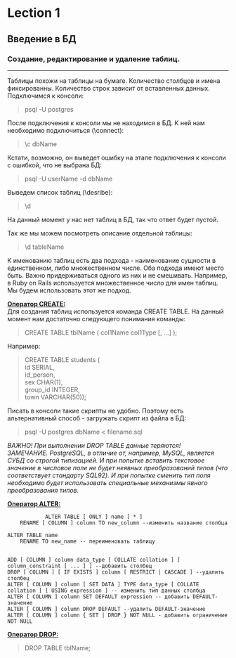# Lection 1

## Введение в БД

### Создание, редактирование и удаление таблиц.
---------------------

Таблицы похожи на таблицы на бумаге. Количество столбцов и имена фиксированны. Количество строк зависит от вставленных данных.
Подключимся к консоли:
> psql -U postgres  

После подключения к консоли мы не находимся в БД. К ней нам необходимо подключиться (\connect):  
> \c dbName   

Кстати, возможно, он выведет ошибку на этапе подключения к консоли с ошибкой, что не выбрана БД:  

> psql -U userName -d dbName

Выведем список таблиц (\desribe):
> \d  

На данный момент у нас нет таблиц в БД, так что ответ будет пустой.

Так же мы можем посмотреть описание отдельной таблицы:  
> \d tableName

К именованию таблиц есть два подхода - наименование сущности в единственном, либо множественном числе. Оба подхода имеют место быть. Важно придерживаться одного из них и не смешивать. Например, в Ruby on Rails используется множественное число для имен таблиц. Мы будем использовать этот же подход.

**<u>Оператор CREATE:</u>**  
Для создания таблиц используется команда CREATE TABLE.
На данный момент нам достаточно следующего понимания команды:  
> CREATE TABLE tblName (
	col1Name col1Type [, …]
);


Например:

> CREATE TABLE students (   
	id SERIAL,  
	id_person,  
	sex CHAR(1),  
	group_id INTEGER,  
	town VARCHAR(50));


Писать в консоли такие скрипты не удобно. Поэтому есть альтернативный способ - загружать скрипт из файла в БД:
> psql -U postgres dbName < filename.sql

<i>ВАЖНО! При выполнении DROP TABLE данные теряются!  
ЗАМЕЧАНИЕ. PostgreSQL, в отличие от, например, MySQL, является СУБД со строгой типизацией. И при попытке вставить текстовое значение в числовое поле не будет неявных преобразований типов (что соответствует стандарту SQL92). И при попытке сменить тип поля необходимо будет использовать специальные механизмы явного преобразования типов.  </i>

**<u> Оператор ALTER: </u>**


				ALTER TABLE [ ONLY ] name [ * ]
        RENAME [ COLUMN ] column TO new_column --изменить название столбца

    ALTER TABLE name
        RENAME TO new_name -- переименовать таблицу


    ADD [ COLUMN ] column data_type [ COLLATE collation ] [ column_constraint [ ... ] ] --добавить столбец  
    DROP [ COLUMN ] [ IF EXISTS ] column [ RESTRICT | CASCADE ] --удалить столбец  
    ALTER [ COLUMN ] column [ SET DATA ] TYPE data_type [ COLLATE collation ] [ USING expression ] -- изменить тип данных столбца  
    ALTER [ COLUMN ] column SET DEFAULT expression -- добавить DEFAULT-значение  
    ALTER [ COLUMN ] column DROP DEFAULT --удалить DEFAULT-значение  
    ALTER [ COLUMN ] column { SET | DROP } NOT NULL - добавить ограничение NOT NULL  


**<u> Оператор DROP: </u>**

> DROP TABLE tblName;
